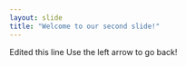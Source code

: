 ```yaml
---
layout: slide
title: "Welcome to our second slide!"
---
```

Edited this line
Use the left arrow to go back!
